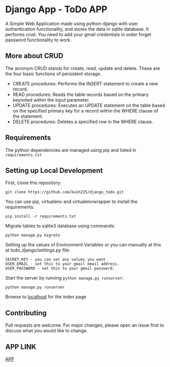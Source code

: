 # Django App - ToDo APP

A Simple Web Application made using python-django with user authentication functionality, and stores the data in sqlite database. It performs crud. You need to add your gmail credentials in order forget password functionality to work. 

## More about CRUD
The acronym CRUD stands for create, read, update and delete. These are the four basic functions of persistent storage.
* CREATE procedures: Performs the INSERT statement to create a new record.
* READ procedures: Reads the table records based on the primary keynoted within the input parameter.
* UPDATE procedures: Executes an UPDATE statement on the table based on the specified primary key for a record within the WHERE clause of the statement.
* DELETE procedures: Deletes a specified row in the WHERE clause.

## Requirements

The python dependencies are managed using pip and listed in
`requirements.txt`

## Setting up Local Development

First, clone this repository:

    git clone https://github.com/kush225/django_todo.git

You can use pip, virtualenv and virtualenvwrapper to install the requirements:

    pip install -r requirements.txt
    
Migrate tables to sqlite3 database using commands:

    python manage.py migrate
    
Setting up the values of Environment Variables or you can manually at this at todo_django/settings.py file:

    SECRET_KEY - you can set any values you want
    USER_EMAIL - set this to your gmail email address.
    USER_PASSWORD - set this to your gmail password.
    
    
Start the server by running `python manage.py runserver`:

	python manage.py runserver

Browse to [localhost](http://127.0.0.1:8000) for the index page


## Contributing
Pull requests are welcome. For major changes, please open an issue first to discuss what you would like to change.


## APP LINK
[APP](http://kushagra225.pythonanywhere.com/)
